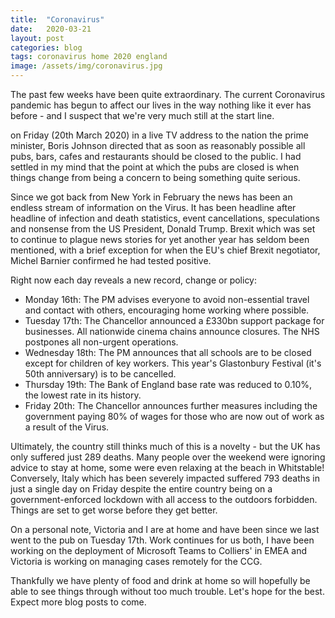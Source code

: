 ```yaml
---
title:  "Coronavirus"
date:   2020-03-21
layout: post
categories: blog
tags: coronavirus home 2020 england
image: /assets/img/coronavirus.jpg
---
```


The past few weeks have been quite extraordinary. The current Coronavirus pandemic has begun to affect our lives in the way nothing like it ever has before - and I suspect that we're very much still at the start line.

on Friday (20th March 2020) in a live TV address to the nation the prime minister, Boris Johnson directed that as soon as reasonably possible all pubs, bars, cafes and restaurants should be closed to the public. I had settled in my mind that the point at which the pubs are closed is when things change from being a concern to being something quite serious.  

Since we got back from New York in February the news has been an endless stream of information on the Virus. It has been headline after headline of infection and death statistics, event cancellations, speculations and nonsense from the US President, Donald Trump. Brexit which was set to continue to plague news stories for yet another year has seldom been mentioned, with a brief exception for when the EU's chief Brexit negotiator, Michel Barnier confirmed he had tested positive.

Right now each day reveals a new record, change or policy:
- Monday 16th: The PM advises everyone to avoid non-essential travel and contact with others, encouraging home working where possible.
- Tuesday 17th: The Chancellor announced a £330bn support package for businesses. All nationwide cinema chains announce closures. The NHS postpones all non-urgent operations.
- Wednesday 18th: The PM announces that all schools are to be closed except for children of key workers. This year's Glastonbury Festival (it's 50th anniversary) is to be cancelled.
- Thursday 19th: The Bank of England base rate was reduced to 0.10%, the lowest rate in its history.
- Friday 20th: The Chancellor announces further measures including the government paying 80% of wages for those who are now out of work as a result of the Virus.

Ultimately, the country still thinks much of this is a novelty - but the UK has only suffered just 289 deaths. Many people over the weekend were ignoring advice to stay at home, some were even relaxing at the beach in Whitstable! Conversely, Italy which has been severely impacted suffered 793 deaths in just a single day on Friday despite the entire country being on a government-enforced lockdown with all access to the outdoors forbidden. Things are set to get worse before they get better.

On a personal note, Victoria and I are at home and have been since we last went to the pub on Tuesday 17th. Work continues for us both, I have been working on the deployment of Microsoft Teams to Colliers' in EMEA and Victoria is working on managing cases remotely for the CCG.

Thankfully we have plenty of food and drink at home so will hopefully be able to see things through without too much trouble. Let's hope for the best. Expect more blog posts to come.
